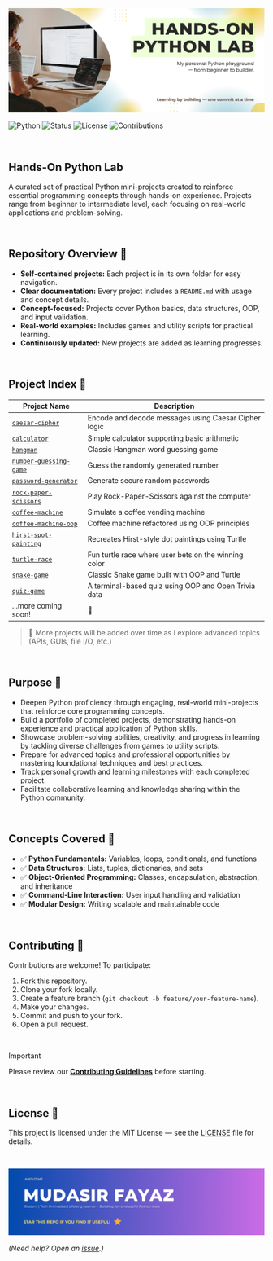 ![Output](assets/banner.png)

<p> </p>

![Python](https://img.shields.io/badge/Python-3.8+-blue?logo=python)
![Status](https://img.shields.io/badge/projects-active-brightgreen)
![License](https://img.shields.io/badge/license-MIT-informational)
![Contributions](https://img.shields.io/badge/contributions-welcome-orange)

<br/>

## Hands-On Python Lab

A curated set of practical Python mini-projects created to reinforce essential programming concepts through hands-on experience. Projects range from beginner to intermediate level, each focusing on real-world applications and problem-solving.

<br/>

## Repository Overview 🚀

- **Self-contained projects:** Each project is in its own folder for easy navigation.
- **Clear documentation:** Every project includes a `README.md` with usage and concept details.
- **Concept-focused:** Projects cover Python basics, data structures, OOP, and input validation.
- **Real-world examples:** Includes games and utility scripts for practical learning.
- **Continuously updated:** New projects are added as learning progresses.

<br/>

## Project Index 📁

| Project Name                                     | Description                                          |
| ------------------------------------------------ | ---------------------------------------------------- |
| [`caesar-cipher`](./caesar-cipher)               | Encode and decode messages using Caesar Cipher logic |
| [`calculator`](./calculator)                     | Simple calculator supporting basic arithmetic        |
| [`hangman`](./hangman)                           | Classic Hangman word guessing game                   |
| [`number-guessing-game`](./number-guessing-game) | Guess the randomly generated number                  |
| [`password-generator`](./password-generator)     | Generate secure random passwords                     |
| [`rock-paper-scissors`](./rock-paper-scissors)   | Play Rock-Paper-Scissors against the computer        |
| [`coffee-machine`](./coffee-machine)             | Simulate a coffee vending machine                    |
| [`coffee-machine-oop`](./coffee-machine-oop)     | Coffee machine refactored using OOP principles       |
| [`hirst-spot-painting`](/hirst-spot-painting)    | Recreates Hirst-style dot paintings using Turtle     |
| [`turtle-race`](./turtle-race)                   | Fun turtle race where user bets on the winning color |
| [`snake-game`](./snake-game)                     | Classic Snake game built with OOP and Turtle         |
| [`quiz-game`](./quiz-game)                       | A terminal-based quiz using OOP and Open Trivia data |
| ...more coming soon!                             | 🚧                                                   |

> 📌 More projects will be added over time as I explore advanced topics (APIs, GUIs, file I/O, etc.)

<br/>

## Purpose 🎯

- Deepen Python proficiency through engaging, real-world mini-projects that reinforce core programming concepts.
- Build a portfolio of completed projects, demonstrating hands-on experience and practical application of Python skills.
- Showcase problem-solving abilities, creativity, and progress in learning by tackling diverse challenges from games to utility scripts.
- Prepare for advanced topics and professional opportunities by mastering foundational techniques and best practices.
- Track personal growth and learning milestones with each completed project.
- Facilitate collaborative learning and knowledge sharing within the Python community.

<br/>

## Concepts Covered 🧠

- ✅ **Python Fundamentals:** Variables, loops, conditionals, and functions
- ✅ **Data Structures:** Lists, tuples, dictionaries, and sets
- ✅ **Object-Oriented Programming:** Classes, encapsulation, abstraction, and inheritance
- ✅ **Command-Line Interaction:** User input handling and validation
- ✅ **Modular Design:** Writing scalable and maintainable code

<br/>

## Contributing 🤝

Contributions are welcome! To participate:

1. Fork this repository.
2. Clone your fork locally.
3. Create a feature branch (`git checkout -b feature/your-feature-name`).
4. Make your changes.
5. Commit and push to your fork.
6. Open a pull request.

<br/>

> [!IMPORTANT]
> Please review our [**Contributing Guidelines**](./CONTRIBUTING.md) before starting.

<br/>

## License 📜

This project is licensed under the MIT License — see the [LICENSE](./LICENSE) file for details.

<br/>

![Output](assets/footer.png)

<p> </p>

_(Need help? Open an [issue](https://github.com/mudasirfayaz/hands-on-python-lab/issues).)_

